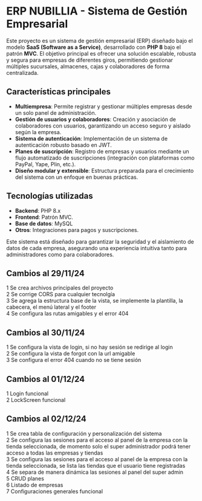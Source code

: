 # ERP NUBILLIA - Sistema de Gestión Empresarial

Este proyecto es un sistema de gestión empresarial (ERP) diseñado bajo el modelo **SaaS (Software as a Service)**, desarrollado con **PHP 8** bajo el patrón **MVC**. El objetivo principal es ofrecer una solución escalable, robusta y segura para empresas de diferentes giros, permitiendo gestionar múltiples sucursales, almacenes, cajas y colaboradores de forma centralizada.

## Características principales
- **Multiempresa**: Permite registrar y gestionar múltiples empresas desde un solo panel de administración.
- **Gestión de usuarios y colaboradores**: Creación y asociación de colaboradores con usuarios, garantizando un acceso seguro y aislado según la empresa.
- **Sistema de autenticación**: Implementación de un sistema de autenticación robusto basado en JWT.
- **Planes de suscripción**: Registro de empresas y usuarios mediante un flujo automatizado de suscripciones (integración con plataformas como PayPal, Yape, Plin, etc.).
- **Diseño modular y extensible**: Estructura preparada para el crecimiento del sistema con un enfoque en buenas prácticas.

## Tecnologías utilizadas
- **Backend**: PHP 8.x
- **Frontend**: Patrón MVC.
- **Base de datos**: MySQL
- **Otros**: Integraciones para pagos y suscripciones.

Este sistema está diseñado para garantizar la seguridad y el aislamiento de datos de cada empresa, asegurando una experiencia intuitiva tanto para administradores como para colaboradores.

## Cambios al 29/11/24
1 Se crea archivos principales del proyecto  
2 Se corrige CORS para cualquier tecnolgía  
3 Se agrega la estructura base de la vista, se implemente la plantilla, la cabecera, el menú lateral y el footer  
4 Se configura las rutas amigables y el error 404

## Cambios al 30/11/24
1 Se configura la vista de login, si no hay sesión se redirige al login  
2 Se configura la vista de forgot con la url amigable  
3 Se configura el error 404 cuando no se tiene sesión

## Cambios al 01/12/24
1 Login funcional  
2 LockScreen funcional

## Cambios al 02/12/24
1 Se crea tabla de configuración y personalización del sistema  
2 Se configura las sesiones para el acceso al panel de la empresa con la tienda seleccionada, de momento solo el super administrador podrá tener acceso a todas las empresas y tiendas  
3 Se configura las sesiones para el acceso al panel de la empresa con la tienda seleccionada, se lista las tiendas que el usuario tiene registradas  
4 Se separa de manera dinámica las sesiones al panel del super admin  
5 CRUD planes  
6 Listado de empresas  
7 Configuraciones generales funcional  